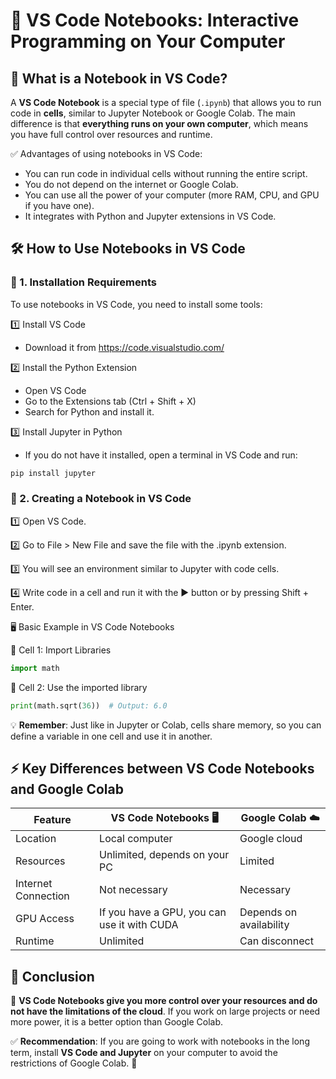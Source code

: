 # 📝 VS Code Notebooks: Interactive Programming on Your Computer

## 📌 What is a Notebook in VS Code?
A **VS Code Notebook** is a special type of file (`.ipynb`) that allows you to run code in **cells**, similar to Jupyter Notebook or Google Colab. The main difference is that **everything runs on your own computer**, which means you have full control over resources and runtime.

✅ Advantages of using notebooks in VS Code:
- You can run code in individual cells without running the entire script.
- You do not depend on the internet or Google Colab.
- You can use all the power of your computer (more RAM, CPU, and GPU if you have one).
- It integrates with Python and Jupyter extensions in VS Code.

## 🛠 How to Use Notebooks in VS Code

### 🔹 1. Installation Requirements
To use notebooks in VS Code, you need to install some tools:

1️⃣ Install VS Code
- Download it from https://code.visualstudio.com/

2️⃣ Install the Python Extension
- Open VS Code
- Go to the Extensions tab (Ctrl + Shift + X)
- Search for Python and install it.

3️⃣ Install Jupyter in Python
- If you do not have it installed, open a terminal in VS Code and run:
``` python
pip install jupyter
```

### 🔹 2. Creating a Notebook in VS Code

1️⃣ Open VS Code.

2️⃣ Go to File > New File and save the file with the .ipynb extension.

3️⃣ You will see an environment similar to Jupyter with code cells.

4️⃣ Write code in a cell and run it with the ▶️ button or by pressing Shift + Enter.

🖥 Basic Example in VS Code Notebooks

🔹 Cell 1: Import Libraries
``` python
import math
```

🔹 Cell 2: Use the imported library
``` python
print(math.sqrt(36))  # Output: 6.0
```

💡 **Remember**: Just like in Jupyter or Colab, cells share memory, so you can define a variable in one cell and use it in another.

## ⚡ Key Differences between VS Code Notebooks and Google Colab
| Feature             | VS Code Notebooks 🖥       | Google Colab ☁️          |
|---------------------|----------------------------|--------------------------|
| Location            | Local computer             | Google cloud             |
| Resources           | Unlimited, depends on your PC | Limited                 |
| Internet Connection | Not necessary              | Necessary                |
| GPU Access          | If you have a GPU, you can use it with CUDA | Depends on availability |
| Runtime             | Unlimited                  | Can disconnect           |


## 🎯 Conclusion
📌 **VS Code Notebooks give you more control over your resources and do not have the limitations of the cloud**. If you work on large projects or need more power, it is a better option than Google Colab.

✅ **Recommendation**: If you are going to work with notebooks in the long term, install **VS Code and Jupyter** on your computer to avoid the restrictions of Google Colab. 🚀